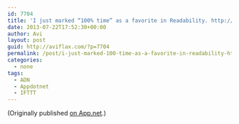 ```yaml
---
id: 7704
title: 'I just marked “100% time” as a favorite in Readability. http://www.readability.com/articles/zicgiepe'
date: 2013-07-22T17:52:30+00:00
author: Avi
layout: post
guid: http://aviflax.com/?p=7704
permalink: /post/i-just-marked-100-time-as-a-favorite-in-readability-httpwww-readability-comarticleszicgiepe/
categories:
  - none
tags:
  - ADN
  - Appdotnet
  - IFTTT
---
```

(Originally published [on App.net](http://alpha.app.net/aviflax/post/7947014).)